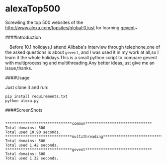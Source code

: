 # alexaTop500
Screwling the top 500 websites of the http://www.alexa.com/topsites/global;0,just for learning [gevent](https://github.com/gevent/gevent)~

####Introduction

&emsp;Before 10.1 holidays,I attend Alibaba's Interview through  telephone,one of the asked questions is about `gevent`, and I was used it in my work at all,so I learn it the whole holidays.This is a small python script to compare gevent with multiprocessing and multithreading.Any better ideas,just give me an issue,thanks.

####Usage

Just clone it and run:

```
pip install requirements.txt
python alexa.py
```

####ScreenShots

```

******************************common******************************
Total domains: 500
Total used 10.90 seconds.
******************************multithreading******************************
Total domains: 500
Total used 1.42 seconds.
******************************gevent******************************
Total domains: 500
Total used 1.32 seconds.

```
